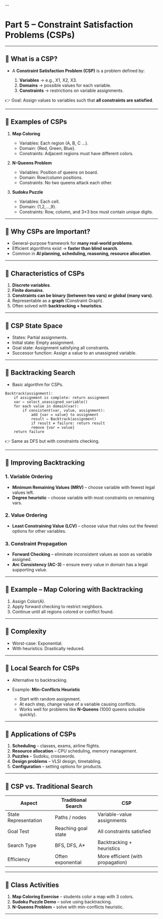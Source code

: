 --

# Part 5 – Constraint Satisfaction Problems (CSPs)

---

## 🔹 What is a CSP?

* A **Constraint Satisfaction Problem (CSP)** is a problem defined by:

  1. **Variables** → e.g., X1, X2, X3.
  2. **Domains** → possible values for each variable.
  3. **Constraints** → restrictions on variable assignments.

👉 Goal: Assign values to variables such that **all constraints are satisfied**.

---

## 🔹 Examples of CSPs

1. **Map Coloring**

   * Variables: Each region (A, B, C …).
   * Domain: {Red, Green, Blue}.
   * Constraints: Adjacent regions must have different colors.

2. **N-Queens Problem**

   * Variables: Position of queens on board.
   * Domain: Row/column positions.
   * Constraints: No two queens attack each other.

3. **Sudoku Puzzle**

   * Variables: Each cell.
   * Domain: {1,2,…,9}.
   * Constraints: Row, column, and 3×3 box must contain unique digits.

---

## 🔹 Why CSPs are Important?

* General-purpose framework for **many real-world problems**.
* Efficient algorithms exist → **faster than blind search**.
* Common in **AI planning, scheduling, reasoning, resource allocation**.

---

## 🔹 Characteristics of CSPs

1. **Discrete variables**.
2. **Finite domains**.
3. **Constraints can be binary (between two vars) or global (many vars)**.
4. Representable as a **graph** (Constraint Graph).
5. Often solved with **backtracking + heuristics**.

---

## 🔹 CSP State Space

* States: Partial assignments.
* Initial state: Empty assignment.
* Goal state: Assignment satisfying all constraints.
* Successor function: Assign a value to an unassigned variable.

---

## 🔹 Backtracking Search

* Basic algorithm for CSPs.

```
Backtrack(assignment):
    if assignment is complete: return assignment
    var ← select_unassigned_variable()
    for each value in domain(var):
        if consistent(var, value, assignment):
            add {var = value} to assignment
            result ← Backtrack(assignment)
            if result ≠ failure: return result
            remove {var = value}
    return failure
```

👉 Same as DFS but with constraints checking.

---

## 🔹 Improving Backtracking

### 1. Variable Ordering

* **Minimum Remaining Values (MRV)** – choose variable with fewest legal values left.
* **Degree heuristic** – choose variable with most constraints on remaining vars.

### 2. Value Ordering

* **Least Constraining Value (LCV)** – choose value that rules out the fewest options for other variables.

### 3. Constraint Propagation

* **Forward Checking** – eliminate inconsistent values as soon as variable assigned.
* **Arc Consistency (AC-3)** – ensure every value in domain has a legal supporting value.

---

## 🔹 Example – Map Coloring with Backtracking

1. Assign Color(A).
2. Apply forward checking to restrict neighbors.
3. Continue until all regions colored or conflict found.

---

## 🔹 Complexity

* Worst-case: Exponential.
* With heuristics: Drastically reduced.

---

## 🔹 Local Search for CSPs

* Alternative to backtracking.
* Example: **Min-Conflicts Heuristic**

  * Start with random assignment.
  * At each step, change value of a variable causing conflicts.
  * Works well for problems like **N-Queens** (1000 queens solvable quickly).

---

## 🔹 Applications of CSPs

1. **Scheduling** – classes, exams, airline flights.
2. **Resource allocation** – CPU scheduling, memory management.
3. **Puzzles** – Sudoku, crosswords.
4. **Design problems** – VLSI design, timetabling.
5. **Configuration** – setting options for products.

---

## 🔹 CSP vs. Traditional Search

| Aspect               | Traditional Search  | CSP                               |
| -------------------- | ------------------- | --------------------------------- |
| State Representation | Paths / nodes       | Variable-value assignments        |
| Goal Test            | Reaching goal state | All constraints satisfied         |
| Search Type          | BFS, DFS, A\*       | Backtracking + heuristics         |
| Efficiency           | Often exponential   | More efficient (with propagation) |

---

## 🔹 Class Activities

1. **Map Coloring Exercise** – students color a map with 3 colors.
2. **Sudoku Puzzle Demo** – solve using backtracking.
3. **N-Queens Problem** – solve with min-conflicts heuristic.

---

